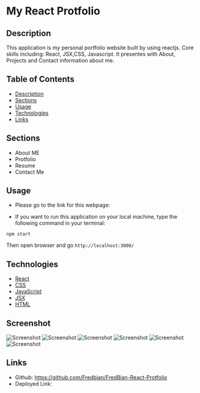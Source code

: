 # My React Protfolio

## Description
This application is my personal portfolio website built by using reactjs. Core skills including: React, JSX,CSS, Javascript.  It presentes with About, Projects and Contact information about me.

## Table of Contents

- [Description](#description)
- [Sections](#sections)
- [Usage](#usage)
- [Technologies ](#technologies )
- [Links](#links)

## Sections
* About ME
* Protfolio
* Resume
* Contact Me

## Usage
* Please go to the link for this webpage: 

* If you want to run this application on your local machine, type the following command in your terminal:
```
npm start
```
Then open browser and go `http://localhost:3000/`

## Technologies
* [React](https://reactjs.org/)
* [CSS](https://developer.mozilla.org/en-US/docs/Web/CSS)
* [JavaScript](https://developer.mozilla.org/en-US/docs/Web/JavaScript)
* [JSX](https://reactjs.org/docs/introducing-jsx.html)
* [HTML](https://developer.mozilla.org/en-US/docs/Web/HTML)

## Screenshot
![Screenshot](https://github.com/Fredbian/FredBian-React-Protfolio/blob/main/src/images/localhost_3000_FredBian-React-Protfolio.png)
![Screenshot](https://github.com/Fredbian/FredBian-React-Protfolio/blob/main/src/images/localhost_3000_FredBian-React-Protfolio%20(1).png)
![Screenshot](https://github.com/Fredbian/FredBian-React-Protfolio/blob/main/src/images/localhost_3000_FredBian-React-Protfolio%20(2).png)
![Screenshot](https://github.com/Fredbian/FredBian-React-Protfolio/blob/main/src/images/localhost_3000_FredBian-React-Protfolio%20(3).png)
![Screenshot](https://github.com/Fredbian/FredBian-React-Protfolio/blob/main/src/images/localhost_3000_FredBian-React-Protfolio%20(4).png)
![Screenshot](https://github.com/Fredbian/FredBian-React-Protfolio/blob/main/src/images/localhost_3000_FredBian-React-Protfolio%20(5).png)

## Links
* Github: https://github.com/Fredbian/FredBian-React-Protfolio
* Deployed Link: 